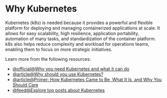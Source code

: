 # Why Kubernetes

Kubernetes (k8s) is needed because it provides a powerful and flexible platform for deploying and managing containerized applications at scale. It allows for easy scalability, high resilience, application portability, automation of many tasks, and standardization of the container platform. k8s also helps reduce complexity and workload for operations teams, enabling them to focus on more strategic initiatives.

Learn more from the following resources:

- [@official@Why you need Kubernetes and what it can do](https://kubernetes.io/docs/concepts/overview/#why-you-need-kubernetes-and-what-can-it-do)
- [@article@Why should you use Kubernetes?](https://www.predicagroup.com/blog/why-kubernetes-2022/)
- [@article@Primer: How Kubernetes Came to Be, What It Is, and Why You Should Care](https://thenewstack.io/primer-how-kubernetes-came-to-be-what-it-is-and-why-you-should-care/)
- [@feed@Explore top posts about Kubernetes](https://app.daily.dev/tags/kubernetes?ref=roadmapsh)
